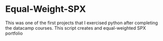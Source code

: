 # Equal-Weight-SPX

This was one of the first projects that I exercised python after completing the datacamp courses. This script creates and equal-weighted SPX portfolio
